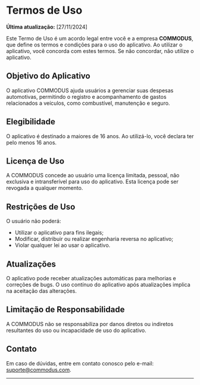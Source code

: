 # Termos de Uso

**Última atualização:** [27/11/2024]

Este Termo de Uso é um acordo legal entre você e a empresa **COMMODUS**, que define os termos e condições para o uso do aplicativo. Ao utilizar o aplicativo, você concorda com estes termos. Se não concordar, não utilize o aplicativo.

## Objetivo do Aplicativo
O aplicativo COMMODUS ajuda usuários a gerenciar suas despesas automotivas, permitindo o registro e acompanhamento de gastos relacionados a veículos, como combustível, manutenção e seguro.

## Elegibilidade
O aplicativo é destinado a maiores de 16 anos. Ao utilizá-lo, você declara ter pelo menos 16 anos.

## Licença de Uso
A COMMODUS concede ao usuário uma licença limitada, pessoal, não exclusiva e intransferível para uso do aplicativo. Esta licença pode ser revogada a qualquer momento.

## Restrições de Uso
O usuário não poderá:
- Utilizar o aplicativo para fins ilegais;
- Modificar, distribuir ou realizar engenharia reversa no aplicativo;
- Violar qualquer lei ao usar o aplicativo.

## Atualizações
O aplicativo pode receber atualizações automáticas para melhorias e correções de bugs. O uso contínuo do aplicativo após atualizações implica na aceitação das alterações.

## Limitação de Responsabilidade
A COMMODUS não se responsabiliza por danos diretos ou indiretos resultantes do uso ou incapacidade de uso do aplicativo.

## Contato
Em caso de dúvidas, entre em contato conosco pelo e-mail: suporte@commodus.com.

---

